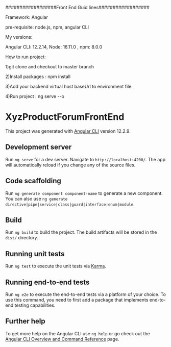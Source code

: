 ##################Front End Guid lines##################

Framework: 
Angular

pre-requisite: node.js,  npm, angular CLI

My versions:

Angular CLI: 12.2.14,  Node: 16.11.0 , npm: 8.0.0

How to run project:

1)git clone and checkout to master branch

2)Install packages :   npm install

3)Add your backend virtual host baseUrl to environment file

4)Run project     :    ng serve --o

# XyzProductForumFrontEnd

This project was generated with [Angular CLI](https://github.com/angular/angular-cli) version 12.2.9.

## Development server

Run `ng serve` for a dev server. Navigate to `http://localhost:4200/`. The app will automatically reload if you change any of the source files.

## Code scaffolding

Run `ng generate component component-name` to generate a new component. You can also use `ng generate directive|pipe|service|class|guard|interface|enum|module`.

## Build

Run `ng build` to build the project. The build artifacts will be stored in the `dist/` directory.

## Running unit tests

Run `ng test` to execute the unit tests via [Karma](https://karma-runner.github.io).

## Running end-to-end tests

Run `ng e2e` to execute the end-to-end tests via a platform of your choice. To use this command, you need to first add a package that implements end-to-end testing capabilities.

## Further help

To get more help on the Angular CLI use `ng help` or go check out the [Angular CLI Overview and Command Reference](https://angular.io/cli) page.
